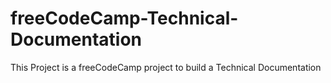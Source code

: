 # freeCodeCamp-Technical-Documentation
This Project is a freeCodeCamp project to build a Technical Documentation
